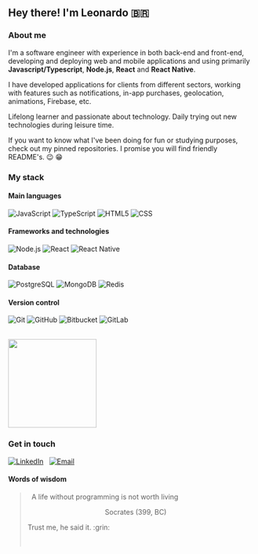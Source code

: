 ## Hey there! I'm Leonardo :brazil:

### About me

I'm a software engineer with experience in both back-end and front-end, developing and deploying web and mobile applications and using primarily **Javascript/Typescript**, **Node.js**, **React** and **React Native**.

I have developed applications for clients from different sectors, working with features such as notifications, in-app purchases, geolocation, animations, Firebase, etc.

Lifelong learner and passionate about technology. Daily trying out new technologies during leisure time.

If you want to know what I've been doing for fun or studying purposes, check out my pinned repositories. I promise you will find friendly README's. :wink: :grin:

### My stack

#### Main languages

![JavaScript](https://img.shields.io/badge/-JavaScript-333333?style=for-the-badge&logo=javascript) ![TypeScript](https://img.shields.io/badge/-TypeScript-333333?style=for-the-badge&logo=typescript) ![HTML5](https://img.shields.io/badge/-HTML5-333333?style=for-the-badge&logo=HTML5) ![CSS](https://img.shields.io/badge/-CSS-333333?style=for-the-badge&logo=CSS3&logoColor=1572B6)

#### Frameworks and technologies

![Node.js](https://img.shields.io/badge/-Node.js-333333?style=for-the-badge&logo=node.js) ![React](https://img.shields.io/badge/-React-333333?style=for-the-badge&logo=react) ![React Native](https://img.shields.io/badge/-React%20Native-333333?style=for-the-badge&logo=react)

#### Database

![PostgreSQL](https://img.shields.io/badge/-PostgreSQL-333333?style=for-the-badge&logo=postgresql) ![MongoDB](https://img.shields.io/badge/-MongoDB-333333?style=for-the-badge&logo=mongodb) ![Redis](https://img.shields.io/badge/-Redis-333333?style=for-the-badge&logo=redis)

#### Version control

![Git](https://img.shields.io/badge/-Git-333333?style=for-the-badge&logo=git) ![GitHub](https://img.shields.io/badge/-GitHub-333333?style=for-the-badge&logo=github) ![Bitbucket](https://img.shields.io/badge/-Bitbucket-333333?style=for-the-badge&logo=bitbucket&logoColor=007ACC) ![GitLab](https://img.shields.io/badge/-Gitlab-333333?style=for-the-badge&logo=gitlab&logoColor=007ACC)

<br/>

<a href="https://github.com/leonardorib">
  <img height="180em" src="https://github-readme-stats.vercel.app/api/top-langs/?username=leonardorib&theme=graywhite&layout=compact" />
</a>

<br/>

### Get in touch
<div>
<a href="https://www.linkedin.com/in/leonardorib/"><img alt="LinkedIn" src="https://img.shields.io/badge/LinkedIn-leonardorib-blue?style=for-the-badge&logo=linkedin&labelColor=333333"></a> &nbsp <a href="mailto:leonardo.rib@hotmail.com"><img alt="Email" src="https://img.shields.io/badge/Email-leonardo.rib@hotmail.com-blue?style=for-the-badge&logo=microsoft-outlook&labelColor=333333"></a></div>

#### Words of wisdom

> &nbsp;
> A life without programming is not worth living
>
> <p> &nbsp&nbsp&nbsp&nbsp&nbsp&nbsp&nbsp&nbsp&nbsp&nbsp&nbsp&nbsp&nbsp&nbsp&nbsp&nbsp&nbsp&nbsp&nbsp&nbsp&nbsp&nbsp&nbsp&nbsp&nbsp&nbsp&nbsp&nbsp&nbsp&nbsp&nbsp&nbsp&nbsp&nbsp&nbsp&nbsp&nbsp&nbsp&nbsp   Socrates (399, BC)</p>
> Trust me, he said it. :grin:
>
> &nbsp;
